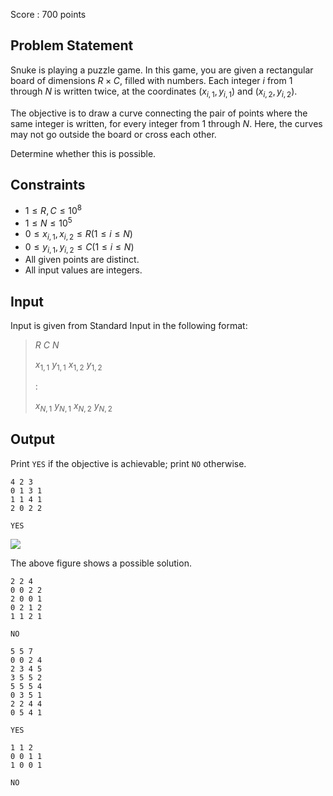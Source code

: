Score : $700$ points

## Problem Statement

Snuke is playing a puzzle game.
In this game, you are given a rectangular board of dimensions $R \times C$, filled with numbers. Each integer $i$ from $1$ through $N$ is written twice, at the coordinates $(x_{i,1},y_{i,1})$ and $(x_{i,2},y_{i,2})$.

The objective is to draw a curve connecting the pair of points where the same integer is written, for every integer from $1$ through $N$.
Here, the curves may not go outside the board or cross each other.

Determine whether this is possible.

## Constraints

- $1 \leq R,C \leq 10^8$
- $1 \leq N \leq 10^5$
- $0 \leq x_{i,1},x_{i,2} \leq R(1 \leq i \leq N)$
- $0 \leq y_{i,1},y_{i,2} \leq C(1 \leq i \leq N)$
- All given points are distinct.
- All input values are integers.

## Input

Input is given from Standard Input in the following format:

> $R$ $C$ $N$
> 
> $x_{1,1}$ $y_{1,1}$ $x_{1,2}$ $y_{1,2}$
> 
> :
> 
> $x_{N,1}$ $y_{N,1}$ $x_{N,2}$ $y_{N,2}$

## Output

Print `YES` if the objective is achievable; print `NO` otherwise.

```input1
4 2 3
0 1 3 1
1 1 4 1
2 0 2 2
```

```output1
YES
```

![](https://atcoder.jp/img/arc076/hogehogehoge.png)

The above figure shows a possible solution.

```input2
2 2 4
0 0 2 2
2 0 0 1
0 2 1 2
1 1 2 1
```

```output2
NO
```

```input3
5 5 7
0 0 2 4
2 3 4 5
3 5 5 2
5 5 5 4
0 3 5 1
2 2 4 4
0 5 4 1
```

```output3
YES
```

```input4
1 1 2
0 0 1 1
1 0 0 1
```

```output4
NO
```
